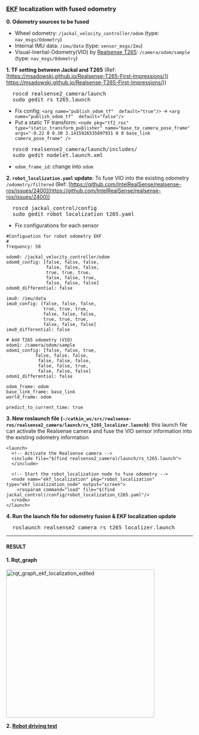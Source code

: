 ### [EKF](https://automaticaddison.com/extended-kalman-filter-ekf-with-python-code-example/) localization with fused odometry

**0. Odometry sources to be fused**
* Wheel odometry: `/jackal_velocity_controller/odom` (type: `nav_msgs/Odometry`)
* Internal IMU data: `/imu/data` (type: `sensor_msgs/Imu`) 
* Visual-Inertial-Odometry(VIO) by [Realsense T265](https://github.com/IntelRealSense/realsense-ros#using-t265): `/camera/odom/sample` (type: `nav_msgs/Odometry`)


**1. TF setting between Jackal and T265** (Ref: [https://msadowski.github.io/Realsense-T265-First-Impressions/](
https://msadowski.github.io/Realsense-T265-First-Impressions/))
  <pre>
  roscd realsense2_camera/launch
  sudo gedit rs_t265.launch</pre>
  
  * Fix config: `<arg name="publish_odom_tf"  default="true"/>` → `<arg name="publish_odom_tf"  default="false"/>` 
  * Put a static TF transform: `<node pkg="tf2_ros" type="static_transform_publisher" name="base_to_camera_pose_frame" args="-0.22 0 0.30 3.1415926535897931 0 0 base_link camera_pose_frame" />` 
  
  <pre>
  roscd realsense2_camera/launch/includes/
  sudo gedit nodelet.launch.xml</pre>
  
  * `odom_frame_id`: change into `odom`
  
  
**2. `robot_localization.yaml` update**: To fuse VIO into the existing odometry `/odometry/filtered` (Ref: [https://github.com/IntelRealSense/realsense-ros/issues/2400](https://github.com/IntelRealSense/realsense-ros/issues/2400))
  <pre>
  roscd jackal_control/config
  sudo gedit robot_localization_t265.yaml</pre>

  * Fix configurations for each sensor
  ```
  #Configuation for robot odometry EKF
  #
  frequency: 50

  odom0: /jackal_velocity_controller/odom
  odom0_config: [false, false, false,
                 false, false, false,
                 true, true, true,
                 false, false, true,
                 false, false, false]
  odom0_differential: false

  imu0: /imu/data
  imu0_config: [false, false, false,
                true, true, true,
                false, false, false,
                true, true, true,
                false, false, false]
  imu0_differential: false

  # Add T265 odometry (VIO)
  odom1: /camera/odom/sample
  odom1_config: [false, false, true,
             false, false, false,
              false, false, false,
              false, false, true,
              false, false, false]
  odom1_differential: false

  odom_frame: odom
  base_link_frame: base_link
  world_frame: odom

  predict_to_current_time: true
  ```


**3. New roslaunch file (`~/catkin_ws/src/realsense-ros/realsense2_camera/launch/rs_t265_localizer.launch`)**: this launch file can activate the Realsense camera and fuse the VIO sensor information into the existing odometry information
  ```
  <launch>
    <!-- Activate the Realsense camera -->
    <include file="$(find realsense2_camera)/launch/rs_t265.launch">
    </include>

    <!-- Start the robot_localization node to fuse odometry -->
    <node name="ekf_localization" pkg="robot_localization" type="ekf_localization_node" output="screen">
      <rosparam command="load" file="$(find jackal_control)/config/robot_localization_t265.yaml"/>
    </node>
  </launch>
  ```
  

**4. Run the launch file for odometry fusion & EKF localization update**
  <pre>
  roslaunch realsense2_camera rs_t265_localizer.launch</pre>
  
-------------------
#### RESULT
**1. Rqt_graph**
<br></br>
<img src="https://user-images.githubusercontent.com/42059549/226077387-083d6749-cb8a-4ade-a4f2-1ddfb0b7e64c.png" alt="rqt_graph_ekf_localization_edited" width="400" />

**2. [Robot driving test](https://purdue0-my.sharepoint.com/:v:/g/personal/kim3686_purdue_edu/EZhB9CmXWBdKhuYYHdRuyNwBkB1wRhRyqMuNH8BLgIiEAQ?e=KYJOqz)**
